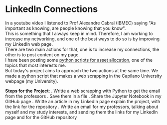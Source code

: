 # LinkedIn Connections

In a youtube video I listened to Prof Alexandre Cabral (IBMEC) saying "As important as knowing, are people knowing that you know". </br>
This is something that I always keep in mind. Therefore, I am working to increase my networking, and one of the best ways to do so is by improving my LinkedIn web page. </br>
There are two main actions for that, one is to increase my connections, the other is to post content on my page. </br>
I have been posting some [python scripts for asset allocation](https://github.com/Gabrielmastrangelo/Quantitative-Finance-with-Python), one of the topics that most interests me. </br>
But today's project aims to approach the two actions at the same time. We made a python script that makes a web scrapping in the Capilano University webpage (my University). </br>

**Steps for the Project**:
 . Writte a web scrapping with Python to get the email from the professors
 . Save them in a file
 . Share the Jupyter Notebook in my GitHub page
 . Writte an article in my LinkedIn page explain the project, with the link for the repository
 . Writte an email for my professors, talking about myself and my study interests, and sending them the links for my LinkedIn page and for the GitHub repository
 


